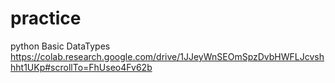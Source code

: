 # practice
python Basic DataTypes https://colab.research.google.com/drive/1JJeyWnSEOmSpzDvbHWFLJcvshhht1UKp#scrollTo=FhUseo4Fv62b
